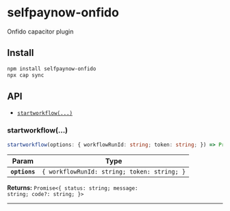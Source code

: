 # selfpaynow-onfido

Onfido capacitor plugin

## Install

```bash
npm install selfpaynow-onfido
npx cap sync
```

## API

<docgen-index>

* [`startworkflow(...)`](#startworkflow)

</docgen-index>

<docgen-api>
<!--Update the source file JSDoc comments and rerun docgen to update the docs below-->

### startworkflow(...)

```typescript
startworkflow(options: { workflowRunId: string; token: string; }) => Promise<{ status: string; message: string; code?: string; }>
```

| Param         | Type                                                   |
| ------------- | ------------------------------------------------------ |
| **`options`** | <code>{ workflowRunId: string; token: string; }</code> |

**Returns:** <code>Promise&lt;{ status: string; message: string; code?: string; }&gt;</code>

--------------------

</docgen-api>
